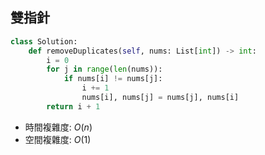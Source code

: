 ## 雙指針
```python
class Solution:
    def removeDuplicates(self, nums: List[int]) -> int:
        i = 0
        for j in range(len(nums)):
            if nums[i] != nums[j]:
                i += 1
                nums[i], nums[j] = nums[j], nums[i]
        return i + 1
```
* 時間複雜度: $O(n)$
* 空間複雜度: $O(1)$